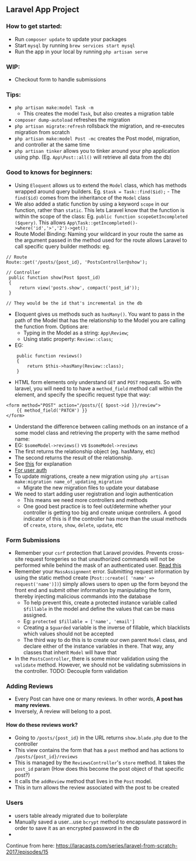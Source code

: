 ## Laravel App Project

### How to get started:
- Run `composer update` to update your packages
- Start `mysql` by running `brew services start mysql`
- Run the app in your local by running `php artisan serve`

### WIP:
- Checkout form to handle submissions

### Tips:
- `php artisan make:model Task -m`
    - This creates the model `Task`, but also creates a migration table
- `composer dump-autoload` refreshes the migration 
- `php artisan migrate:refresh` rollsback the migration, and re-executes migration from scratch
- `php artisan make:model Post -mc` creates the Post model, migration, and controller at the same time
- `php artisan tinker` allows you to tinker around your php application using php. (Eg. `App\Post::all()` will retrieve all data from the db)

### Good to knows for beginners:
- Using `Eloquent` allows us to extend the `Model` class, which has methods wrapped around query builders.
Eg. `$task = Task::find($id);` - The `find($id)` comes from the inheritance of the `Model` class
- We also added a static function by using a keyword `scope` in our function, rather than `static`. This lets Laravel know that the function is within the scope of the class:
Eg. `public function scopeGetIncompleted ($query)`. This allows `App\Task::getIncompleted()->where('id','>','2')->get();`
- Route Model Binding: Naming your wildcard in your route the same as the argument passed in the method used for the route allows Laravel to call specific query builder methods:
eg. 
```
// Route
Route::get('/posts/{post_id}, 'PostsController@show');

// Controller
 public function show(Post $post_id) 
 {
     return view('posts.show', compact('post_id'));
 }

// They would be the id that's incremental in the db
```
- Eloquent gives us methods such as `hasMany()`. You want to pass in the path of the Model that has the relationship to the Model you are calling the function from. Options are:
    - Typing in the Model as a string: `App\Review`;
    - Using static property: `Review::class`;
- EG: 
```
    public function reviews() 
    {
        return $this->hasMany(Review::class);
    }
```
- HTML form elements only understand `GET` and `POST` requests. So with laravel, you will need to to have a `method_field` method call within the element, and specify the specific request type that way:
```
<form method="POST" action="/posts/{{ $post->id }}/review">
    {{ method_field('PATCH') }}
</form>
```
- Understand the difference between calling methods on an instance of a some model class and retrieving the property with the same method name:
- EG: `$someModel->reviews()` vs `$someModel->reviews`
- The first returns the relationship object (eg. hasMany, etc)
- The second returns the result of the relationship.
- See [this](https://stackoverflow.com/questions/28223289/difference-between-method-calls-model-relation-and-model-relation) for explanation
- [For user auth](https://laracasts.com/series/laravel-from-scratch-2017/episodes/17)
- To update migrations, create a new migration using `php artisan make:migration name_of_updating_migration`
    - Migrate the new migration files to update your database
- We need to start adding user registration and login authentication
    - This means we need more controllers and methods
    - One good best practice is to feel out/determine whether your controller is getting too big and create unique controllers. A good indicator of this is if the controller has more than the usual methods of `create`, `store`, `show`, `delete`, `update`, etc


### Form Submissions
- Remember your `csrf` protection that Laravel provides. Prevents cross-site request foregeries so that unauthorized commands will not be performed while behind the mask of an authenticated user. [Read this](https://laravel.com/docs/5.7/csrf)
- Remember your `MassAssignment` error. Submitting request information by using the static method create (`Post::create([ 'name' => request('name')])`) simply allows users to open up the form beyond the front end and submit other information by manipulating the form, thereby injecting malicious commands into the database
    - To help prevent this, create a protected instance variable called `$fillable` in the model and define the values that can be mass assigned.
    - Eg: `protected $fillable = ['name', 'email']`
    - Creating a `$guarded` variable is the inverse of fillable, which blacklists which values should not be accepted
    - The third way to do this is to create our own parent `Model` class, and declare either of the instance variables in there. That way, any classes that inherit `Model` will have that
- In the `PostsController`, there is some minor validation using the `validate` method. However, we should not be validating submissions in the controller. TODO: Decouple form validation

### Adding Reviews
- Every Post can have one or many reviews. In other words, **A post has many reviews**.
- Inversely, A review will belong to a post.
#### How do these reviews work?
- Going to `/posts/{post_id}` in the URL returns `show.blade.php` due to the controller
- This view contains the form that has a `post` method and has actions to `/posts/{post_id}/reviews`
- This is managed by the `ReviewsController`'s `store` method. It takes the `post_id` param (How does this become the post object of that specific post?)
- It calls the `addReview` method that lives in the `Post` model.
- This in turn allows the review associated with the post to be created

### Users
- users table already migrated due to boilerplate
- Manually saved a user...use `bcrypt` method to encapsulate password in order to save it as an encrypted password in the db
- 


Continue from here: https://laracasts.com/series/laravel-from-scratch-2017/episodes/15